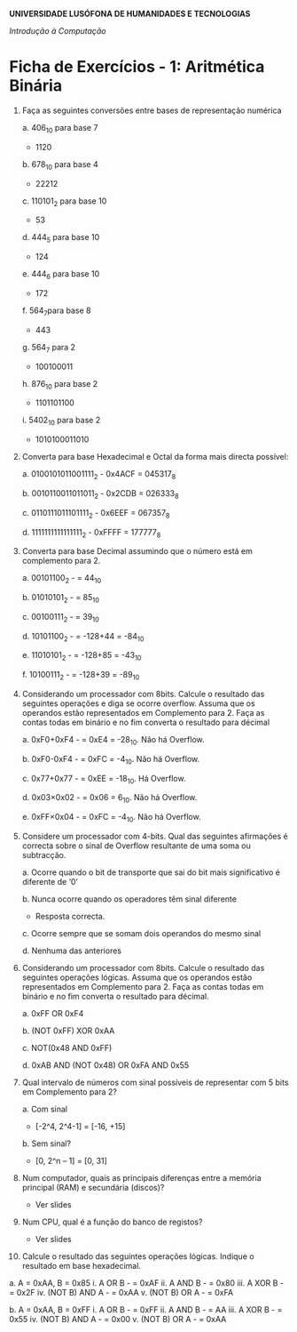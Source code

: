 **UNIVERSIDADE LUSÓFONA DE HUMANIDADES E TECNOLOGIAS**

*Introdução à Computação*

# Ficha de Exercícios - 1: Aritmética Binária


1. Faça as seguintes conversões entre bases de representação numérica

   a. 406<sub>10</sub> para base 7
   	-   1120
   
   b. 678<sub>10</sub>  para base 4
      -   22212
   
   c. 110101<sub>2</sub>  para base 10
      -   53
   
   d. 444<sub>5</sub> para base 10
      -   124   
      
   e. 444<sub>6</sub> para base 10
      -   172   
   
   f. 564<sub>7</sub>para base 8
      -   443
      
   g. 564<sub>7</sub> para 2
      -   100100011

   h. 876<sub>10</sub>  para base 2
      -   1101101100
   
   i. 5402<sub>10</sub>  para base 2 
      -   1010100011010

2. Converta para base Hexadecimal e Octal da forma mais directa possível:

   a. 0100101011001111<sub>2</sub>
         -   0x4ACF = 045317<sub>8</sub>
   
   b. 0010110011011011<sub>2</sub>
         -   0x2CDB = 026333<sub>8</sub>   
   
   c. 0110111011101111<sub>2</sub>
         -   0x6EEF = 067357<sub>8</sub>   
   
   d. 1111111111111111<sub>2</sub>
         -   0xFFFF = 177777<sub>8</sub>   

3. Converta para base Decimal assumindo que o número está em complemento para 2.

   a. 00101100<sub>2</sub>
         -   = 44<sub>10</sub>    
   
   b. 01010101<sub>2</sub>
         -   = 85<sub>10</sub>  
   
   c. 00100111<sub>2</sub>
         -   = 39<sub>10</sub>     
   
   d. 10101100<sub>2</sub>
         -   = -128+44 = -84<sub>10</sub>     
   
   e. 11010101<sub>2</sub>
         -   = -128+85 = -43<sub>10</sub>     
   
   f. 10100111<sub>2</sub>
         -   = -128+39 = -89<sub>10</sub>     

4. Considerando um processador com 8bits. Calcule o resultado das seguintes operações e diga se ocorre overflow. Assuma que os operandos estão representados em Complemento para 2. Faça as contas todas em binário e no fim converta o resultado para décimal

   a. 0xF0+0xF4
         -   = 0xE4 = -28<sub>10</sub>. Não há Overflow.
   
   b. 0xF0-0xF4
         -   = 0xFC = -4<sub>10</sub>. Não há Overflow.
   
   c. 0x77+0x77
         -   = 0xEE = -18<sub>10</sub>. Há Overflow.   
   
   d. 0x03×0x02
         -   = 0x06 = 6<sub>10</sub>. Não há Overflow.  
   
   e. 0xFF×0x04
         -   = 0xFC = -4<sub>10</sub>. Não há Overflow.

5. Considere um processador com 4-bits. Qual das seguintes afirmações é correcta sobre o sinal de Overflow resultante de uma soma ou subtracção.

   a. Ocorre quando o bit de transporte que sai do bit mais significativo é diferente de ‘0’
   
   b. Nunca ocorre quando os operadores têm sinal diferente
      -   Resposta correcta.
   
   c. Ocorre sempre que se somam dois operandos do mesmo sinal
   
   d. Nenhuma das anteriores


6. Considerando um processador com 8bits. Calcule o resultado das seguintes operações lógicas. Assuma que os operandos estão representados em Complemento para 2. Faça as contas todas em binário e no fim converta o resultado para décimal.

   a. 0xFF OR 0xF4
   
   b. (NOT 0xFF) XOR 0xAA
   
   c. NOT(0x48 AND 0xFF)
   
   d. 0xAB AND (NOT 0x48) OR 0xFA AND 0x55


7. Qual intervalo de números com sinal possíveis de representar com 5 bits em Complemento para 2?

   a.   Com sinal
      -   [-2^4, 2^4-1] = [-16, +15]

   b.   Sem sinal?
      -   [0, 2^n – 1] = [0, 31]   
   
8. Num computador, quais as principais diferenças entre a memória principal (RAM) e secundária (discos)?
   -   Ver slides

9. Num CPU, qual é a função do banco de registos?
   -   Ver slides

10. Calcule o resultado das seguintes operações lógicas. Indique o resultado em base hexadecimal.

   a.   A = 0xAA, B = 0x85
      i.   A OR B
         -   = 0xAF
      ii.	A AND B
         -   = 0x80
      iii.	A XOR B
         -   = 0x2F
      iv.	(NOT B) AND A
         -   = 0xAA
      v.	(NOT B) OR A
         -   = 0xFA

   b.   A = 0xAA, B = 0xFF
      i.   A OR B
         -   = 0xFF
      ii.   A AND B
         -   = AA
      iii.   A XOR B
         -   = 0x55
      iv.   (NOT B) AND A
         -   = 0x00
      v.   (NOT B) OR A
         -   = 0xAA



